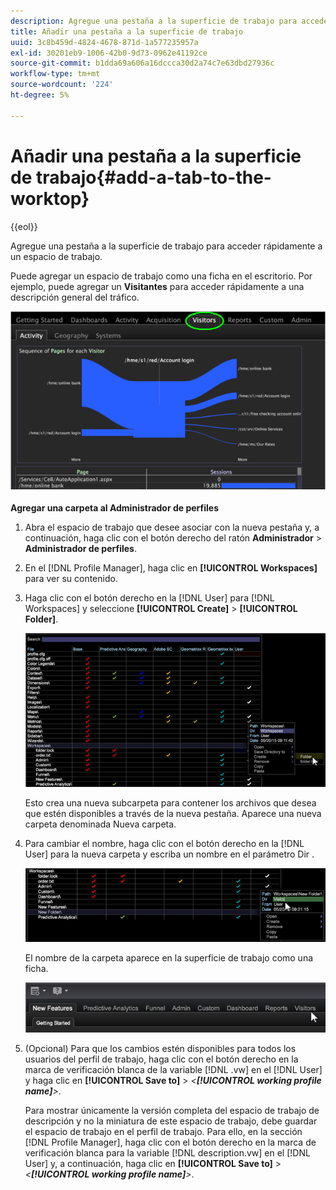 ```yaml
---
description: Agregue una pestaña a la superficie de trabajo para acceder rápidamente a un espacio de trabajo.
title: Añadir una pestaña a la superficie de trabajo
uuid: 3c8b459d-4824-4678-871d-1a577235957a
exl-id: 30201eb9-1006-42b0-9d73-0962e41192ce
source-git-commit: b1dda69a606a16dccca30d2a74c7e63dbd27936c
workflow-type: tm+mt
source-wordcount: '224'
ht-degree: 5%

---
```


# Añadir una pestaña a la superficie de trabajo{#add-a-tab-to-the-worktop}

{{eol}}

Agregue una pestaña a la superficie de trabajo para acceder rápidamente a un espacio de trabajo.

Puede agregar un espacio de trabajo como una ficha en el escritorio. Por ejemplo, puede agregar un **Visitantes** para acceder rápidamente a una descripción general del tráfico.

![](assets/client-tab.png)

**Agregar una carpeta al Administrador de perfiles**

1. Abra el espacio de trabajo que desee asociar con la nueva pestaña y, a continuación, haga clic con el botón derecho del ratón **Administrador** > **Administrador de perfiles**.
1. En el [!DNL Profile Manager], haga clic en **[!UICONTROL Workspaces]** para ver su contenido.
1. Haga clic con el botón derecho en la [!DNL User] para [!DNL Workspaces] y seleccione **[!UICONTROL Create]** > **[!UICONTROL Folder]**.

   ![](assets/tabs_on_worktop.png)

   Esto crea una nueva subcarpeta para contener los archivos que desea que estén disponibles a través de la nueva pestaña. Aparece una nueva carpeta denominada Nueva carpeta.
1. Para cambiar el nombre, haga clic con el botón derecho en la [!DNL User] para la nueva carpeta y escriba un nombre en el parámetro Dir .

   ![](assets/tabs_on_workto_1.png)

   El nombre de la carpeta aparece en la superficie de trabajo como una ficha.

   ![](assets/tabs_on_workto_2.png)

1. (Opcional) Para que los cambios estén disponibles para todos los usuarios del perfil de trabajo, haga clic con el botón derecho en la marca de verificación blanca de la variable [!DNL .vw] en el [!DNL User] y haga clic en **[!UICONTROL Save to]** > *&lt;**[!UICONTROL working profile name]**>*.

   Para mostrar únicamente la versión completa del espacio de trabajo de descripción y no la miniatura de este espacio de trabajo, debe guardar el espacio de trabajo en el perfil de trabajo. Para ello, en la sección [!DNL Profile Manager], haga clic con el botón derecho en la marca de verificación blanca para la variable [!DNL description.vw] en el [!DNL User] y, a continuación, haga clic en **[!UICONTROL Save to]** > *&lt;**[!UICONTROL working profile name]**>*.

